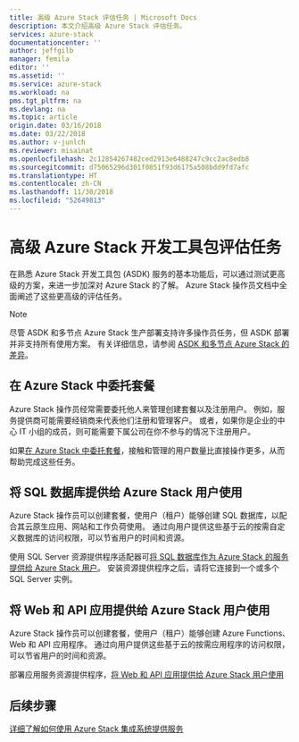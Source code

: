```yaml
---
title: 高级 Azure Stack 评估任务 | Microsoft Docs
description: 本文介绍高级 Azure Stack 评估任务。
services: azure-stack
documentationcenter: ''
author: jeffgilb
manager: femila
editor: ''
ms.assetid: ''
ms.service: azure-stack
ms.workload: na
pms.tgt_pltfrm: na
ms.devlang: na
ms.topic: article
origin.date: 03/16/2018
ms.date: 03/22/2018
ms.author: v-junlch
ms.reviewer: misainat
ms.openlocfilehash: 2c12854267482ced2913e6488247c9cc2ac8edb8
ms.sourcegitcommit: d75065296d301f0851f93d6175a508bdd9fd7afc
ms.translationtype: HT
ms.contentlocale: zh-CN
ms.lasthandoff: 11/30/2018
ms.locfileid: "52649813"
---
```

# <a name="advanced-azure-stack-development-kit-evaluation-tasks"></a>高级 Azure Stack 开发工具包评估任务
在熟悉 Azure Stack 开发工具包 (ASDK) 服务的基本功能后，可以通过测试更高级的方案，来进一步加深对 Azure Stack 的了解。 Azure Stack 操作员文档中全面阐述了这些更高级的评估任务。

> [!NOTE]
> 尽管 ASDK 和多节点 Azure Stack 生产部署支持许多操作员任务，但 ASDK 部署并非支持所有使用方案。 有关详细信息，请参阅 [ASDK 和多节点 Azure Stack 的差异](asdk-what-is.md#asdk-and-multi-node-azure-stack-differences)。

## <a name="delegate-offers-in-azure-stack"></a>在 Azure Stack 中委托套餐
Azure Stack 操作员经常需要委托他人来管理创建套餐以及注册用户。 例如，服务提供商可能需要经销商来代表他们注册和管理客户。 或者，如果你是企业的中心 IT 小组的成员，则可能需要下属公司在你不参与的情况下注册用户。

如果[在 Azure Stack 中委托套餐](../azure-stack-delegated-provider.md)，接触和管理的用户数量比直接操作更多，从而帮助完成这些任务。 

## <a name="make-sql-databases-available-to-your-azure-stack-users"></a>将 SQL 数据库提供给 Azure Stack 用户使用
Azure Stack 操作员可以创建套餐，使用户（租户）能够创建 SQL 数据库，以配合其云原生应用、网站和工作负荷使用。 通过向用户提供这些基于云的按需自定义数据库的访问权限，可以节省用户的时间和资源。 

使用 SQL Server 资源提供程序适配器可[将 SQL 数据库作为 Azure Stack 的服务提供给 Azure Stack 用户](../azure-stack-tutorial-sql-server.md)。 安装资源提供程序之后，请将它连接到一个或多个 SQL Server 实例。

## <a name="make-web-and-api-apps-available-to-your-azure-stack-users"></a>将 Web 和 API 应用提供给 Azure Stack 用户使用
Azure Stack 操作员可以创建套餐，使用户（租户）能够创建 Azure Functions、Web 和 API 应用程序。 通过向用户提供这些基于云的按需应用程序的访问权限，可以节省用户的时间和资源。

部署应用服务资源提供程序，[将 Web 和 API 应用提供给 Azure Stack 用户使用](../azure-stack-tutorial-app-service.md)

## <a name="next-steps"></a>后续步骤
[详细了解如何使用 Azure Stack 集成系统提供服务](../azure-stack-offer-services-overview.md)

